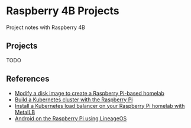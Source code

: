 # Raspberry 4B Projects

Project notes with Raspberry 4B

## Projects

TODO

## References

- [Modify a disk image to create a Raspberry Pi-based homelab](https://opensource.com/article/20/5/disk-image-raspberry-pi)
- [Build a Kubernetes cluster with the Raspberry Pi](https://opensource.com/article/20/6/kubernetes-raspberry-pi)
- [Install a Kubernetes load balancer on your Raspberry Pi homelab with MetalLB](https://opensource.com/article/20/7/homelab-metallb)
- [Android on the Raspberry Pi using LineageOS](https://pimylifeup.com/raspberry-pi-android-lineageos/)
